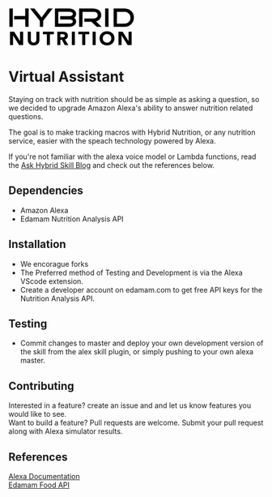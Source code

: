 ![nutrition logo](/nutrition.png)
# Virtual Assistant

Staying on track with nutrition should be as simple as asking a question, so we decided to upgrade Amazon Alexa's ability to answer nutrition related questions.

The goal is to make tracking macros with Hybrid Nutrition, or any nutrition service,
easier with the speach technology powered by Alexa. 

If you're not familiar with the alexa voice model or Lambda functions, read the [Ask Hybrid Skill Blog](https://www.notion.so/Ask-Hybrid-on-Amazon-Alexa-8e9d26ced15346c68f3d9186cc3a7142) and check out the references below.

## Dependencies
- Amazon Alexa
- Edamam Nutrition Analysis API

## Installation
- We encorague forks
- The Preferred method of Testing and Development is via the Alexa VScode extension. 
- Create a developer account on edamam.com to get free API keys for the Nutrition Analysis API.

## Testing
- Commit changes to master and deploy your own development version of the skill from the alex skill plugin, or simply pushing to your own alexa master.

## Contributing
Interested in a feature? create an issue and and let us know features you would like to see.  
Want to build a feature? Pull requests are welcome. Submit your pull request along with Alexa simulator results. 

## References
[Alexa Documentation](https://developer.amazon.com/en-US/docs/alexa/custom-skills/steps-to-build-a-custom-skill.html)  
[Edamam Food API](https://developer.edamam.com/)
